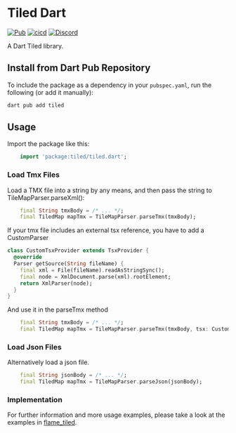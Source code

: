 # Tiled Dart

[![Pub](https://img.shields.io/pub/v/tiled.svg?style=popout)](https://pub.dartlang.org/packages/tiled) [![cicd](https://github.com/flame-engine/tiled.dart/actions/workflows/cicd.yaml/badge.svg)](https://github.com/flame-engine/tiled.dart/actions/workflows/cicd.yaml) [![Discord](https://img.shields.io/discord/509714518008528896.svg)](https://discord.gg/pxrBmy4)

A Dart Tiled library.

## Install from Dart Pub Repository

To include the package as a dependency in your `pubspec.yaml`, run the following (or add it manually):

```sh
dart pub add tiled
```

## Usage

Import the package like this:

```dart
    import 'package:tiled/tiled.dart';
```

### Load Tmx Files

Load a TMX file into a string by any means, and then pass the string to TileMapParser.parseXml():

```dart
    final String tmxBody = /* ... */;
    final TiledMap mapTmx = TileMapParser.parseTmx(tmxBody);
```

If your tmx file includes an external tsx reference, you have to add a CustomParser
```dart
class CustomTsxProvider extends TsxProvider {
  @override
  Parser getSource(String fileName) {
    final xml = File(fileName).readAsStringSync();
    final node = XmlDocument.parse(xml).rootElement;
    return XmlParser(node);
  }
}
```
And use it in the parseTmx method
```dart
    final String tmxBody = /* ... */;
    final TiledMap mapTmx = TileMapParser.parseTmx(tmxBody, tsx: CustomTsxProvider());

```

### Load Json Files
Alternatively load a json file.
```dart
    final String jsonBody = /* ... */;
    final TiledMap mapTmx = TileMapParser.parseJson(jsonBody);
```

### Implementation

For further information and more usage examples, please take a look at the examples in [flame_tiled](https://github.com/flame-engine/flame/tree/main/packages/flame_tiled).
